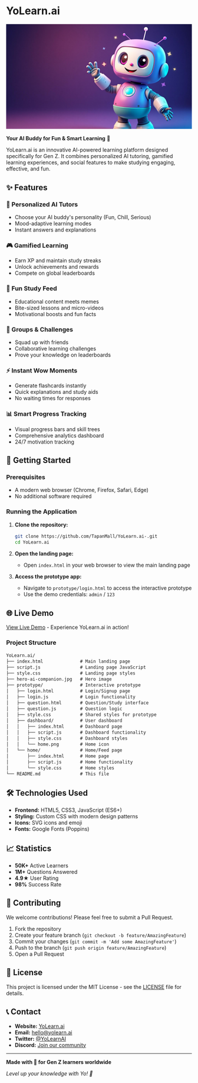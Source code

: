 # YoLearn.ai

![YoLearn.ai Logo](hero-ai-companion.jpg)

**Your AI Buddy for Fun & Smart Learning** 🚀

YoLearn.ai is an innovative AI-powered learning platform designed specifically for Gen Z. It combines personalized AI tutoring, gamified learning experiences, and social features to make studying engaging, effective, and fun.

## ✨ Features

### 🤖 Personalized AI Tutors
- Choose your AI buddy's personality (Fun, Chill, Serious)
- Mood-adaptive learning modes
- Instant answers and explanations

### 🎮 Gamified Learning
- Earn XP and maintain study streaks
- Unlock achievements and rewards
- Compete on global leaderboards

### 📱 Fun Study Feed
- Educational content meets memes
- Bite-sized lessons and micro-videos
- Motivational boosts and fun facts

### 👥 Groups & Challenges
- Squad up with friends
- Collaborative learning challenges
- Prove your knowledge on leaderboards

### ⚡ Instant Wow Moments
- Generate flashcards instantly
- Quick explanations and study aids
- No waiting times for responses

### 📊 Smart Progress Tracking
- Visual progress bars and skill trees
- Comprehensive analytics dashboard
- 24/7 motivation tracking

## 🚀 Getting Started

### Prerequisites
- A modern web browser (Chrome, Firefox, Safari, Edge)
- No additional software required

### Running the Application

1. **Clone the repository:**
   ```bash
   git clone https://github.com/TapanMall/YoLearn.ai-.git
   cd YoLearn.ai
   ```

2. **Open the landing page:**
   - Open `index.html` in your web browser to view the main landing page

3. **Access the prototype app:**
   - Navigate to `prototype/login.html` to access the interactive prototype
   - Use the demo credentials: `admin` / `123`

## 🌐 Live Demo

[View Live Demo](https://your-live-demo-link-here.com) - Experience YoLearn.ai in action!

### Project Structure

```
YoLearn.ai/
├── index.html              # Main landing page
├── script.js               # Landing page JavaScript
├── style.css               # Landing page styles
├── hero-ai-companion.jpg   # Hero image
├── prototype/              # Interactive prototype
│   ├── login.html          # Login/Signup page
│   ├── login.js            # Login functionality
│   ├── question.html       # Question/Study interface
│   ├── question.js         # Question logic
│   ├── style.css           # Shared styles for prototype
│   ├── dashboard/          # User dashboard
│   │   ├── index.html      # Dashboard page
│   │   ├── script.js       # Dashboard functionality
│   │   ├── style.css       # Dashboard styles
│   │   └── home.png        # Home icon
│   └── home/               # Home/Feed page
│       ├── index.html      # Home page
│       ├── script.js       # Home functionality
│       └── style.css       # Home styles
└── README.md               # This file
```

## 🛠️ Technologies Used

- **Frontend:** HTML5, CSS3, JavaScript (ES6+)
- **Styling:** Custom CSS with modern design patterns
- **Icons:** SVG icons and emoji
- **Fonts:** Google Fonts (Poppins)

## 📈 Statistics

- **50K+** Active Learners
- **1M+** Questions Answered
- **4.9★** User Rating
- **98%** Success Rate

## 🤝 Contributing

We welcome contributions! Please feel free to submit a Pull Request.

1. Fork the repository
2. Create your feature branch (`git checkout -b feature/AmazingFeature`)
3. Commit your changes (`git commit -m 'Add some AmazingFeature'`)
4. Push to the branch (`git push origin feature/AmazingFeature`)
5. Open a Pull Request

## 📄 License

This project is licensed under the MIT License - see the [LICENSE](LICENSE) file for details.

## 📞 Contact

- **Website:** [YoLearn.ai](https://yolearn.ai)
- **Email:** hello@yolearn.ai
- **Twitter:** [@YoLearnAI](https://twitter.com/YoLearnAI)
- **Discord:** [Join our community](https://discord.gg/yolearn)

---

**Made with 💜 for Gen Z learners worldwide**

*Level up your knowledge with Yo! 🚀*
